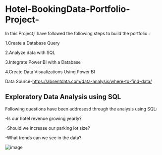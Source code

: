 # Hotel-BookingData-Portfolio-Project-

In this Project,I have followed the following steps to build the portfolio :

1.Create a Database Query 

2.Analyze data with SQL 

3.Integrate Power BI with a Database

4.Create Data Visualizations Using Power BI


Data Source-https://absentdata.com/data-analysis/where-to-find-data/

## Exploratory Data Analysis using SQL ##
Following questions have been addresesd through the analysis using SQL:

-Is our hotel revenue growing yearly?

-Should we increase our parking lot size?

-What trends can we see in the data?


![image](https://github.com/ShubhikaVerma/Hotel-BookingData-Portfolio-Project-/assets/146738903/44bcc4ed-a80f-4424-93d5-2d3d1643de93)

